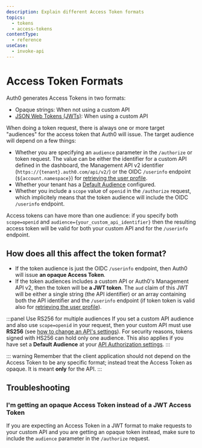 ```yaml
---
description: Explain different Access Token formats
topics:
  - tokens
  - access-tokens
contentType:
  - reference
useCase:
  - invoke-api
---
```


# Access Token Formats

Auth0 generates Access Tokens in two formats: 
* Opaque strings: When not using a custom API
* [JSON Web Tokens (JWTs)](/jwt): When using a custom API

When doing a token request, there is always one or more target "audiences" for the access token that Auth0 will issue. The target audience will depend on a few things:

- Whether you are specifying an `audience` parameter in the `/authorize` or token request. The value can be either the identifier for a custom API defined in the dashboard, the Management API v2 identifier (`https://{tenant}.auth0.com/api/v2/`) or the OIDC `/userinfo` endpoint (`${account.namespace}`) for [retrieving the user profile](/api/authentication#get-user-info).
- Whether your tenant has a [Default Audience](/dashboard/dashboard-tenant-settings#api-authorization-settings) configured.
- Whether you include a `scope` value of `openid` in the `/authorize` request, which implicitely means that the token audience will include the OIDC `/userinfo` endpoint.

Access tokens can have more than one audience: if you specify both `scope=openid` and `audience={your_custom_api_identifier}` then the resulting access token will be valid for both your custom API and for the `/userinfo` endpoint.

## How does all this affect the token format? 

- If the token audience is just the OIDC `/userinfo` endpoint, then Auth0 will issue **an opaque Access Token**.
- If the token audiences includes a custom API or Auth0's Management API v2, then the token will be **a JWT token**. The `aud` claim of this JWT will be either a single string (the API identifier) or an array containing both the API identifier and the `/userinfo` endpoint (if token token is valid also for [retrieving the user profile](/api/authentication#get-user-info)).

:::panel Use RS256 for multiple audiences
If you set a custom API audience and also use `scope=openid` in your request, then your custom API must use **RS256** (see [how to change an API's settings](/apis#api-settings)). For security reasons, tokens signed with HS256 can hold only one audience. This also applies if you have set a **Default Audience** at your [API Authorization settings](${manage_url}/#/tenant).
:::

::: warning
Remember that the client application should not depend on the Access Token to be any specific format; instead treat the Access Token as opaque. It is meant **only** for the API.
:::

## Troubleshooting

### I'm getting an opaque Access Token instead of a JWT Access Token

If you are expecting an Access Token in a JWT format to make requests to your custom API and you are getting an opaque token instead, make sure to include the `audience` parameter in the `/authorize` request.
